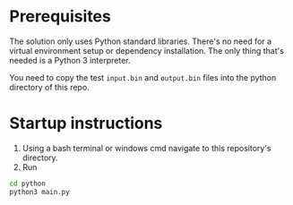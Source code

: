 # Prerequisites
The solution only uses Python standard libraries. There's no need for a virtual environment setup or dependency installation.
The only thing that's needed is a Python 3 interpreter.

You need to copy the test `input.bin` and `output.bin` files into the python directory of this repo.

# Startup instructions
1. Using a bash terminal or windows cmd navigate to this repository's directory.
2. Run
```bash
cd python
python3 main.py
```